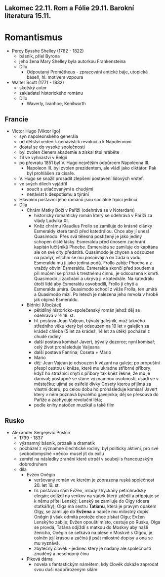 Lakomec 22.11.
Rom a Fólie 29.11.
Barokní literatura 15.11.
---
# Romantismus
* Percy Bysshe Shelley (1782 - 1822)
	* básník, příel Byrona
	* jeho žena Mary Shelley byla autorkou Frankensteina
	* Dílo
		* Odpoutaný Prométheus - zpracování antické báje, utopická báseň, hl. motivem vzpoura
* Walter Scott (1771 - 1832)
	* skotský autor
	* zakladatel historického románu
	* Dílo
		* Waverly, Ivanhoe, Kenilworth
## Francie
* Victor Hugo [Viktor Igo]
	* syn napoleonského generála
	* od dětství veden k nenávisti k revoluci a k Napoleonovi
	* dostal se do vysoké společnosti
	* byl zvolen členem akademie a získal titul hráběte
	* žil ve vyhnaství v Belgii
	* po převratu 1851 byl V. Hugo největším odpůrcem Napoleona III.
		* Napoleon III. byl zvolen prezidentem, ale vládl jako diktátor. Pak byl prohlášen za císaře.
	* V. Hugo se snažil prosadit zlepšení postavení lidových vrstef.
	* ve svých dílech vyjádřil
		* soucit s utlačovanými a chudými
		* nenávist k despotismu a týrání
	* Hlavními postavmi jeho románů jsou sociálně trpící jedinci
	* Díla
		* Chrám Matky Boží v Paříži (odehrává se v Noterdam)
			* historický romantický román který se odehrává v Paříži za vlády Ludvíka XI.
			* Kněz chrámu Klaudius Frollo se zamiluje do krásné ciánky Esmeraldy která tančí před katedrálou. Chce aby jí unesl Quasimodo. Přes svá tělesná postižený je jako jediný schopen čisté lásky. Esmeraldu před únosem zachrání kapitán lučišníků Phoebe. Esmeralda se zamiluje do kapitána ale on své city předstírá. Quasimodo je chycen a odsouzen na pranýř, všichni se mu posmívají a on žádá o vodu. Esmeralda mu ji jako jediná podá. Frollo zabije Phoeba a z vraždy obviní Esmeraldu. Esmeralda skončí před soudem a při mučení se přizná k trestnému činnu, je odsouzená k smrti. Quasimodo ji zachrání a ukrývá ji v katedrále. Na katedrálu útočí lidé aby Esmeraldu osvobodili, Frollo ji chytí a Esmeralda umírá. Quasimodo schodí z věže Frolla, ten umírá a Quasimodo mizí. Po letech je nalezena jeho mrvola v hrobě jak objímá Esmeraldu.
		* Bídníci (Ubožáci)
			* pětidílný historicko-společenský román jehož děj se odehrává v ½ 19. st.
			* hl. postava Jean Valjean, bývalý galejník, muž takvého středního věku který byl odsouzen na 19 let v galejích za krádež chleba (5 let za krádež, 14 let za útěk) pocházel z chudé rodiny
			* další postava komisař Javert, bývalý dozorce; nyní komisař; celý život pronásleduje Valjeana
			* další postava Fanrina; Coseta + Mario
			* Mario
			* děj: Jean Vajean je odsouzen k vězaní na galeje; po propuštní přespí cestou u kněze, které mu ukradne stříbrné příbory; když ho strážníci chytí s příbory tak kněz řekne, že mu je daroval; postupně se stane významnou osobností, usadí se v městečku; ujímá se osiřelé dívky Cosety kterou přijímá za vlastní dceru; po celou dobu ho pronásleduje komisař Javert který v něm poznává bývalého gavejníka; děj se přesouvá do Paříže a zachycuje revoluční léta;
			* podle knihy natočen muzikál a také film
			
## Rusko
* Alexander Sergejevič Puškin
	* 1799 - 1837
	* významný básník, prozaik a dramatik
	* pocházel z významné šlechtické rodiny, byl politicky aktivní, pro své svobodomyslné <něco> musel jít do exilu
	* zemřel na následky zranění které utrpěl v souboji s francouzským dobrodruhem
	* díla
		* Evžen Oněgin
			* veršovaný román ve kterém je zobrazena ruská společnost 20. let 19. st.
			* hl. postavou sám Evžen, mladý zhýčkaný petrohradský elegán; odjíždí na venkov na statek který zdědil a připojuje se k němu přítel Lenský; Lenský se zamiluje do Olgy (dcera statkářky); Olga má sestru **Tatianu**, která je pravým opakem Olgy, se zamiluje do **Evžena** a napíše mu milostný dopis. Oněgin ji však odmítá protože chce získat Olgu; Evžen Lenskýho zabije; Evžen opouští místo, cestuje po Rusku, Olga se provdá, Taťána odjíždí s matkou do Moskvy aby našli ženicha, Oněgin se setkává na plese v Moskvě s Olgou, je oslněn její krásou a začíná jí psát milostné dopisy a ona se mu vyznává.
			* zbytečný člověk - jedinec který je nadaný ale společností znuděný a neschopný činu
		* Piková dáma
			* novela s fantastickým námětem, kdy člověk dokáže zaprodat svou duši nadpřirozeným silám
			
